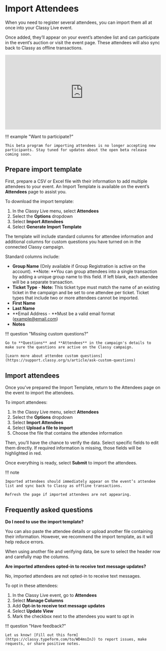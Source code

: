 # Import Attendees

When you need to register several attendees, you can import them all at once into your Classy Live event.

Once added, they’ll appear on your event’s attendee list and can participate in the event’s auction or visit the event page. These attendees will also sync back to Classy as offline transactions.

<div style="position: relative; padding-bottom: 47.745358090185675%; height: 0;"><iframe src="https://www.loom.com/embed/4261e978fce0474190966771acc3be47?sid=878ea853-2b34-44f8-818b-21e1941dee8a" frameborder="0" webkitallowfullscreen mozallowfullscreen allowfullscreen style="position: absolute; top: 0; left: 0; width: 100%; height: 100%;"></iframe></div>

!!! example "Want to participate?"

    This beta program for importing attendees is no longer accepting new participants. Stay tuned for updates about the open beta release coming soon.

## Prepare import template

First, prepare a CSV or Excel file with their information to add multiple attendees to your event. An Import Template is available on the event’s **Attendees** page to assist you.

To download the import template:

1. In the Classy Live menu, select **Attendees**
2. Select the **Options** dropdown
3. Select **Import Attendees**
4. Select **Generate Import Template**

The template will include standard columns for attendee information and additional columns for custom questions you have turned on in the connected Classy campaign.

Standard columns include:

- **Group Name** (Only available if Group Registration is active on the account). **Note: **You can group attendees into a single transaction by adding a unique group name to this field. If left blank, each attendee will be a separate transaction.
- **Ticket Type** - **Note:** This ticket type must match the name of an existing ticket in the campaign and be set to one attendee per ticket. Ticket types that include two or more attendees cannot be imported.
- **First Name**
- **Last Name**
- **Email Address - **Must be a valid email format (example@email.com)
- **Notes**

!!! question "Missing custom questions?"

    Go to **Questions** and **Attendees** in the campaign's details to make sure the questions are active on the Classy campaign.

    [Learn more about attendee custom questions](https://support.classy.org/s/article/ask-custom-questions)

## Import attendees

Once you’ve prepared the Import Template, return to the Attendees page on the event to import the attendees.

To import attendees:

1. In the Classy Live menu, select **Attendees**
2. Select the **Options** dropdown
3. Select **Import Attendees**
4. Select **Upload a file to import**
5. Choose the file that contains the attendee information

Then, you’ll have the chance to verify the data. Select specific fields to edit them directly. If required information is missing, those fields will be highlighted in red.

Once everything is ready, select **Submit** to import the attendees.

!!! note

    Imported attendees should immediately appear on the event’s attendee list and sync back to Classy as offline transactions.

    Refresh the page if imported attendees are not appearing.

## Frequently asked questions

**Do I need to use the import template?**

You can also paste the attendee details or upload another file containing their information. However, we recommend the import template, as it will help reduce errors.

When using another file and verifying data, be sure to select the header row and carefully map the columns.

**Are imported attendees opted-in to receive text message updates?**

No, imported attendees are not opted-in to receive text messages.

To opt in these attendees:

1. In the Classy Live event, go to **Attendees**
2. Select **Manage Columns**
3. Add **Opt-in to receive text message updates**
4. Select **Update View**
5. Mark the checkbox next to the attendees you want to opt in

!!! question "Have feedback?"

    Let us know! [Fill out this form](https://classy.typeform.com/to/WD4msInJ) to report issues, make requests, or share positive notes.
